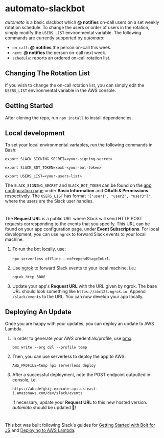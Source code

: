 # automato-slackbot
*automato* is a basic slackbot which **@ notifies** on-call users on a set weekly rotation schedule. To change the users or order of users in the rotation, simply modify the `USERS_LIST` environmental variable. The following commands are currently supported by *automato*:
* `on-call`: **@ notifies** the person on-call this week.
* `next`: **@ notifies** the person on-call next week.
* `schedule`: reports an ordered on-call rotation list.

## Changing The Rotation List
If you wish to change the on-call rotation list,  you can simply edit the `USERS_LIST` environmental variable in the AWS console.

## Getting Started
After cloning the repo, run `npm install` to install dependencies.

## Local development
To set your local environmental variables, run the following commands in Bash:

`export SLACK_SIGNING_SECRET=<your-signing-secret>`

`export SLACK_BOT_TOKEN=xoxb-<your-bot-token>`

`export USERS_LIST=<your-users-list>`

The `SLACK_SIGNING_SECRET` and `SLACK_BOT_TOKEN` can be found on the [app configuration page](https://api.slack.com/apps) under  **Basic Information** and **OAuth & Permissions** respectively. The `USERS_LIST` has format `'["user1", "user2", "user3"]'`, where the users are the Slack user handles.
#
The **Request URL** is a public URL where Slack will send HTTP POST requests corresponding to the events that you specify. This URL can be found on your app configuration page, under **Event Subscriptions**. For local development, you can use `ngrok` to forward Slack events to your local machine.

1. To run the bot locally, use:

   `npx serverless offline --noPrependStageInUrl`.

2. Use [ngrok](https://ngrok.com/download) to forward Slack events to your local machine, i.e.: 

   `ngrok http 3000`

3. Update your app's **Request URL** with the URL given by ngrok. The base URL should look something like `https://abc123.ngrok.io`. Append `/slack/events` to the URL.
You can now develop your app locally.

## Deploying An Update
Once you are happy with your updates, you can deploy an update to AWS Lambda. 
1. In order to generate your AWS credentials/profile, use [bmx](https://github.com/Brightspace/bmx).

   `bmx write --org d2l --profile temp`

2. Then, you can use serverless to deploy the app to AWS.

   `AWS_PROFILE=temp npx serverless deploy`

3. After a successful deployment, note the POST endpoint outputted in console, i.e.

   `https://abcdefghij.execute-api.us-east-1.amazonaws.com/dev/slack/events`

   If necessary, update your **Request URL** to this new hosted version. *automato* should be updated :tada:!

#
This bot was built following Slack's guides for [Getting Started with Bolt for JS](https://slack.dev/bolt-js/tutorial/getting-started#setting-up-events) and [Deploying to AWS Lambda](https://slack.dev/bolt-js/deployments/aws-lambda).
